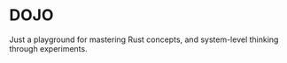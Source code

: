 # DOJO

Just a playground for mastering Rust concepts, and system-level thinking through experiments.
